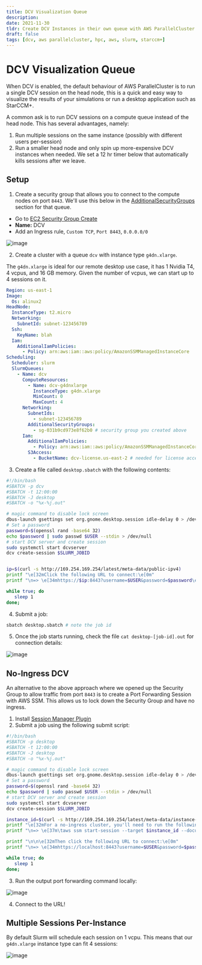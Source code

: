 ```yaml
---
title: DCV Visualization Queue
description:
date: 2021-11-30
tldr: Create DCV Instances in their own queue with AWS ParallelCluster.
draft: false
tags: [dcv, aws parallelcluster, hpc, aws, slurm, starccm+]
---
```


# DCV Visualization Queue

When DCV is enabled, the default behaviour of AWS ParallelCluster is to run a single DCV session on the head node, this is a quick and easy way to visualize the results of your simulations or run a desktop application such as StarCCM+.

A common ask is to run DCV sessions on a compute queue instead of the head node. This has several advantages, namely:
1. Run multiple sessions on the same instance (possibly with different users per-session)
2. Run a smaller head node and only spin up more-expensive DCV instances when needed. We set a 12 hr timer below that automatically kills sessions after we leave.

## Setup

1. Create a security group that allows you to connect to the compute nodes on port `8443`. We'll use this below in the [AdditionalSecurityGroups](https://docs.aws.amazon.com/parallelcluster/latest/ug/Scheduling-v3.html#yaml-Scheduling-SlurmQueues-Networking-AdditionalSecurityGroups) section for that queue.

* Go to [EC2 Security Group Create](https://console.aws.amazon.com/ec2/v2/home?region=us-east-1#CreateSecurityGroup:) 
* **Name:** DCV
* Add an Ingress rule, `Custom TCP`, `Port 8443`, `0.0.0.0/0`

![image](https://user-images.githubusercontent.com/5545980/141414480-1a77e823-71b9-4374-9533-b73da4b1c313.png)

2. Create a cluster with a queue `dcv` with instance type `g4dn.xlarge`.

The `g4dn.xlarge` is ideal for our remote desktop use case, it has 1 Nvidia T4, 4	vcpus, and 16 GB memory. Given the number of vcpus, we can start up to 4 sessions on it.

```yaml
Region: us-east-1
Image:
  Os: alinux2
HeadNode:
  InstanceType: t2.micro
  Networking:
    SubnetId: subnet-123456789
  Ssh:
    KeyName: blah
  Iam:
    AdditionalIamPolicies:
      - Policy: arn:aws:iam::aws:policy/AmazonSSMManagedInstanceCore
Scheduling:
  Scheduler: slurm
  SlurmQueues:
    - Name: dcv
      ComputeResources:
        - Name: dcv-g4dnxlarge
          InstanceType: g4dn.xlarge
          MinCount: 0
          MaxCount: 4
      Networking:
        SubnetIds:
          - subnet-123456789
        AdditionalSecurityGroups:
          - sg-031b9cd973e8f62b0 # security group you created above
      Iam:
        AdditionalIamPolicies:
          - Policy: arn:aws:iam::aws:policy/AmazonSSMManagedInstanceCore
        S3Access:
          - BucketName: dcv-license.us-east-2 # needed for license access
```

3. Create a file called `desktop.sbatch` with the following contents:

```bash
#!/bin/bash
#SBATCH -p dcv
#SBATCH -t 12:00:00
#SBATCH -J desktop
#SBATCH -o "%x-%j.out"

# magic command to disable lock screen
dbus-launch gsettings set org.gnome.desktop.session idle-delay 0 > /dev/null
# Set a password
password=$(openssl rand -base64 32)
echo $password | sudo passwd $USER --stdin > /dev/null
# start DCV server and create session
sudo systemctl start dcvserver
dcv create-session $SLURM_JOBID


ip=$(curl -s http://169.254.169.254/latest/meta-data/public-ipv4)
printf "\e[32mClick the following URL to connect:\e[0m"
printf "\n=> \e[34mhttps://$ip:8443?username=$USER&password=$password\e[0m\n"

while true; do
   sleep 1
done;
```

4. Submit a job:

```bash
sbatch desktop.sbatch # note the job id
```

5. Once the job starts running, check the file `cat desktop-[job-id].out` for connection details:

![image](https://user-images.githubusercontent.com/5545980/141433503-a87b8f20-bd1c-438b-bb3e-eb34d9a5ba32.png)

## No-Ingress DCV

An alternative to the above approach where we opened up the Security Group to allow traffic from port `8443` is to create a Port Forwarding Session with AWS SSM. This allows us to lock down the Security Group and have no ingress.
1. Install [Session Manager Plugin](https://docs.aws.amazon.com/systems-manager/latest/userguide/session-manager-working-with-install-plugin.html)
2. Submit a job using the following submit script:
```bash
#!/bin/bash
#SBATCH -p desktop
#SBATCH -t 12:00:00
#SBATCH -J desktop
#SBATCH -o "%x-%j.out"

# magic command to disable lock screen
dbus-launch gsettings set org.gnome.desktop.session idle-delay 0 > /dev/null
# Set a password
password=$(openssl rand -base64 32)
echo $password | sudo passwd $USER --stdin > /dev/null
# start DCV server and create session
sudo systemctl start dcvserver
dcv create-session $SLURM_JOBID

instance_id=$(curl -s http://169.254.169.254/latest/meta-data/instance-id)
printf "\e[32mFor a no-ingress cluster, you'll need to run the following command (on your local machine):\e[0m"
printf "\n=> \e[37m\taws ssm start-session --target $instance_id --document-name AWS-StartPortForwardingSession --parameters '{\"portNumber\":[\"8443\"],\"localPortNumber\":[\"8443\"]}'\e[0m\n"

printf "\n\n\e[32mThen click the following URL to connect:\e[0m"
printf "\n=> \e[34mhttps://localhost:8443?username=$USER&password=$password\e[0m\n"

while true; do
   sleep 1
done;
```
3. Run the output port forwarding command locally:

![image](https://user-images.githubusercontent.com/5545980/141438701-11b67fb2-ff59-431c-a408-70456c5d1cbe.png)

4. Connect to the URL!

## Multiple Sessions Per-Instance

By default Slurm will schedule each session on 1 vcpu. This means that our `g4dn.xlarge` instance type can fit 4 sessions:

![image](https://user-images.githubusercontent.com/5545980/141414710-18bfe048-90e9-4bea-8faf-a0cf8b89db53.png)